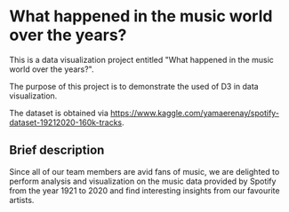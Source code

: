 # What happened in the music world over the years?
This is a data visualization project entitled "What happened in the music world over the years?".

The purpose of this project is to demonstrate the used of D3 in data visualization.

The dataset is obtained via https://www.kaggle.com/yamaerenay/spotify-dataset-19212020-160k-tracks.

## Brief description
Since all of our team members are avid fans of music, we are delighted to perform analysis and visualization on the music data provided by Spotify from the year 1921 to 2020 and find interesting insights from our favourite artists. 
